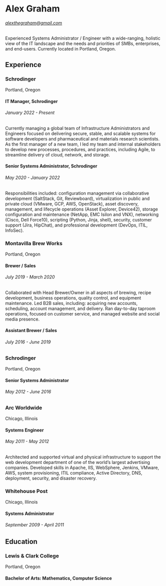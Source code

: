 # Alex Graham
###### alexthegraham@gmail.com
Experienced Systems Administrator / Engineer with a wide-ranging, holistic view of the IT landscape and the needs and priorities of SMBs, enterprises, and end-users. Currently located in Portland, Oregon.

## Experience
### Schrodinger
Portland, Oregon
#### IT Manager, Schrodinger
###### January 2022 - Present
Currently managing a global team of Infrastructure Administrators and Engineers focused on delivering secure, stable, and scalable systems for software developers and pharmaceutical and materials research scientists. As the first manager of a new team, I led my team and internal stakeholders to develop new processes, procedures, and practices, including Agile, to streamline delivery of cloud, network, and storage.

#### Senior Systems Administrator, Schrodinger
###### May 2020 - January 2022
Responsibilities included:
configuration management via collaborative development (SaltStack, Git, Reviewboard), virtualization in public and private cloud (VMware, GCP, AWS, OpenStack),
asset discovery, management, and lifecycle operations (Asset Explorer, Device42), storage configuration and maintenance (NetApp, EMC Isilon and VNX),
networking (Cisco, Dell Force10), scripting (Python, Jinja, shell), security,
customer support (Jira, HipChat), and professional development (DevOps, ITIL, InfoSec).

### Montavilla Brew Works
Portland, Oregon
#### Brewer / Sales
###### July 2019 - March 2020
Collaborated with Head Brewer/Owner in all aspects of brewing, recipe development, business operations, quality control, and equipment maintenance. Led B2B sales, including: acquiring new accounts, scheduling, account management, and delivery. Ran day-to-day taproom operations, focused on customer service, and managed website and social media presence.

#### Assistant Brewer / Sales
###### July 2016 - June 2019

### Schrodinger
Portland, Oregon
#### Senior Systems Administrator
###### May 2012 - June 2016

### Arc Worldwide
Chicago, Illinois
#### Systems Engineer
###### May 2011 - May 2012
Architected and supported virtual and physical infrastructure to support the web development department of one of the world’s largest advertising companies. Developed skills in Apache, IIS, WebSphere, Jenkins, VMware, AWS, system provisioning, ITIL compliance, Active Directory, DNS, deployment, security, and disaster recovery.

### Whitehouse Post
Chicago, Illinois
#### Systems Administrator
###### September 2009 - April 2011

## Education
### Lewis & Clark College
Portland, Oregon
#### Bachelor of Arts: Mathematics, Computer Science


